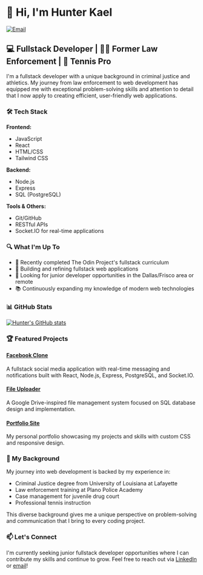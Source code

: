 # 👋 Hi, I'm Hunter Kael

[![Email](https://img.shields.io/badge/Email-Contact-red)](mailto:htkael@gmail.com)

## 💻 Fullstack Developer | 👮‍♂️ Former Law Enforcement | 🎾 Tennis Pro

I'm a fullstack developer with a unique background in criminal justice and athletics. My journey from law enforcement to web development has equipped me with exceptional problem-solving skills and attention to detail that I now apply to creating efficient, user-friendly web applications.

### 🛠️ Tech Stack

**Frontend:**
- JavaScript
- React
- HTML/CSS
- Tailwind CSS

**Backend:**
- Node.js
- Express
- SQL (PostgreSQL)

**Tools & Others:**
- Git/GitHub
- RESTful APIs
- Socket.IO for real-time applications

### 🔍 What I'm Up To

- 🌱 Recently completed The Odin Project's fullstack curriculum
- 🔭 Building and refining fullstack web applications
- 👯 Looking for junior developer opportunities in the Dallas/Frisco area or remote
- 📚 Continuously expanding my knowledge of modern web technologies

### 📊 GitHub Stats

[![Hunter's GitHub stats](https://github-readme-stats.vercel.app/api?username=htkael&show_icons=true&theme=tokyonight)](https://github.com/anuraghazra/github-readme-stats)

### 🏆 Featured Projects

#### [Facebook Clone](https://github.com/yourusername/fb-clone-frontend)
A fullstack social media application with real-time messaging and notifications built with React, Node.js, Express, PostgreSQL, and Socket.IO.

#### [File Uploader](https://github.com/yourusername/file-uploader)
A Google Drive-inspired file management system focused on SQL database design and implementation.

#### [Portfolio Site](https://github.com/yourusername/homepage)
My personal portfolio showcasing my projects and skills with custom CSS and responsive design.

### 🧰 My Background

My journey into web development is backed by my experience in:
- Criminal Justice degree from University of Louisiana at Lafayette
- Law enforcement training at Plano Police Academy
- Case management for juvenile drug court
- Professional tennis instruction

This diverse background gives me a unique perspective on problem-solving and communication that I bring to every coding project.

### 📫 Let's Connect

I'm currently seeking junior fullstack developer opportunities where I can contribute my skills and continue to grow. Feel free to reach out via [LinkedIn](www.linkedin.com/in/hunter-kael-38a422230) or [email](mailto:htkael@gmail.com)!
